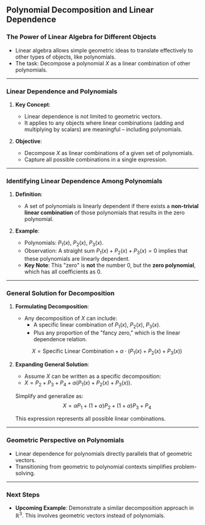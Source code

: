 ## Polynomial Decomposition and Linear Dependence

### The Power of Linear Algebra for Different Objects
- Linear algebra allows simple geometric ideas to translate effectively to other types of objects, like polynomials.
- The task: Decompose a polynomial $X$ as a linear combination of other polynomials.

---

### Linear Dependence and Polynomials
1. **Key Concept**:
    - Linear dependence is not limited to geometric vectors.
    - It applies to any objects where linear combinations (adding and multiplying by scalars) are meaningful – including polynomials.

2. **Objective**:
    - Decompose $X$ as linear combinations of a given set of polynomials.
    - Capture all possible combinations in a single expression.

---

### Identifying Linear Dependence Among Polynomials
1. **Definition**:
    - A set of polynomials is linearly dependent if there exists a **non-trivial linear combination** of those polynomials that results in the zero polynomial.

2. **Example**:
    - Polynomials: $P_1(x)$, $P_2(x)$, $P_3(x)$.
    - Observation: A straight sum $P_1(x) + P_2(x) + P_3(x) = 0$ implies that these polynomials are linearly dependent.
    - **Key Note**: This "zero" is **not** the number $0$, but the **zero polynomial**, which has all coefficients as $0$.

---

### General Solution for Decomposition
1. **Formulating Decomposition**:
    - Any decomposition of $X$ can include:
        - A specific linear combination of $P_1(x)$, $P_2(x)$, $P_3(x)$.
        - Plus any proportion of the "fancy zero," which is the linear dependence relation.

    $$
    X = \text{Specific Linear Combination} + \alpha \cdot (P_1(x) + P_2(x) + P_3(x))
    $$

2. **Expanding General Solution**:
    - Assume $X$ can be written as a specific decomposition:
    - $X = P_2 + P_3 + P_4 + \alpha (P_1(x) + P_2(x) + P_3(x))$.

    Simplify and generalize as:
    $$
    X = \alpha P_1 + (1 + \alpha)P_2 + (1 + \alpha)P_3 + P_4
    $$

    This expression represents all possible linear combinations.

---

### Geometric Perspective on Polynomials
- Linear dependence for polynomials directly parallels that of geometric vectors.
- Transitioning from geometric to polynomial contexts simplifies problem-solving.

---

### Next Steps
- **Upcoming Example**: Demonstrate a similar decomposition approach in $\mathbb{R}^3$. This involves geometric vectors instead of polynomials.